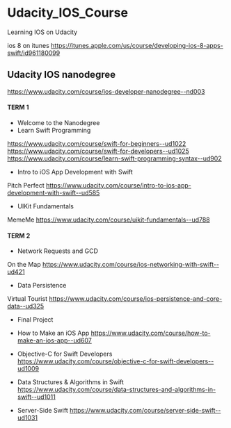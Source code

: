 # Udacity_IOS_Course
Learning IOS on Udacity



ios 8 on itunes
https://itunes.apple.com/us/course/developing-ios-8-apps-swift/id961180099


## Udacity IOS nanodegree
https://www.udacity.com/course/ios-developer-nanodegree--nd003

#### TERM 1 
* Welcome to the Nanodegree
* Learn Swift Programming  

https://www.udacity.com/course/swift-for-beginners--ud1022
https://www.udacity.com/course/swift-for-developers--ud1025
https://www.udacity.com/course/learn-swift-programming-syntax--ud902

* Intro to iOS App Development with Swift  

Pitch Perfect https://www.udacity.com/course/intro-to-ios-app-development-with-swift--ud585

* UIKit Fundamentals  

MemeMe https://www.udacity.com/course/uikit-fundamentals--ud788

#### TERM 2
* Network Requests and GCD  

On the Map https://www.udacity.com/course/ios-networking-with-swift--ud421

* Data Persistence  

Virtual Tourist https://www.udacity.com/course/ios-persistence-and-core-data--ud325

* Final Project


* How to Make an iOS App https://www.udacity.com/course/how-to-make-an-ios-app--ud607
* Objective-C for Swift Developers https://www.udacity.com/course/objective-c-for-swift-developers--ud1009
* Data Structures & Algorithms in Swift https://www.udacity.com/course/data-structures-and-algorithms-in-swift--ud1011
* Server-Side Swift https://www.udacity.com/course/server-side-swift--ud1031

